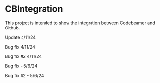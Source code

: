 # CBIntegration

This project is intended to show the integration between Codebeamer and Github.

Update 4/11/24

Bug fix 4/11/24

Bug fix #2 4/11/24

Bug fix - 5/6/24

Bug fix #2 - 5/6/24
